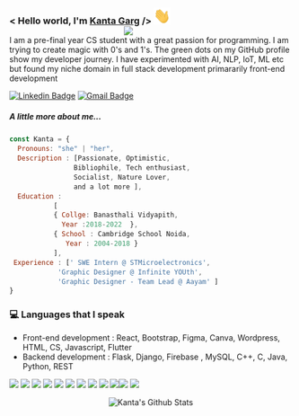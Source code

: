 
<h3> < Hello world, I'm <a href="https://annujolly.netlify/" target="_blank"> Kanta Garg</a> /> <img src="https://raw.githubusercontent.com/ABSphreak/ABSphreak/master/gifs/Hi.gif" width="30px"><img  align='right' src="https://user-images.githubusercontent.com/43414928/113603231-5101d200-9661-11eb-9dcf-93d0401a7287.png" width="300px"> </h3>
I am a pre-final year CS student with a great passion for programming. I am trying to create magic with 0's and 1's. The green dots on my GitHub profile show my developer journey. I have experimented with AI, NLP, IoT, ML etc but found my niche domain in full stack development primararily front-end development

[![Linkedin Badge](https://img.shields.io/badge/-annu-blue?style=flat-square&logo=Linkedin&logoColor=white&link=https://www.linkedin.com/in/kantagarg17/)](https://www.linkedin.com/in/kantagarg17/) [![Gmail Badge](https://img.shields.io/badge/-parathasarathijugnu@gmail.com-c14438?style=flat-square&logo=Gmail&logoColor=white&link=mailto:parathasarathijugnu@gmail.com)](mailto:parathasarathijugnu@gmail.com)
<br/>

##### A little more about me...  

```javascript
const Kanta = {
  Pronouns: "she" | "her",
  Description : [Passionate, Optimistic, 
                Bibliophile, Tech enthusiast, 
                Socialist, Nature Lover,   
                and a lot more ],
  Education : 
           [ 
           { Collge: Banasthali Vidyapith, 
             Year :2018-2022  }, 
           { School : Cambridge School Noida,  
              Year : 2004-2018 } 
           ],
 Experience : [' SWE Intern @ STMicroelectronics', 
            'Graphic Designer @ Infinite YOUth', 
            'Graphic Designer - Team Lead @ Aayam' ]
}
```


### :computer: Languages that I speak
* Front-end development :  React, Bootstrap, Figma, Canva, Wordpress, HTML, CS, Javascript, Flutter
* Backend development : Flask, Django, Firebase , MySQL, C++, C, Java, Python, REST


 <img src = 'https://image.flaticon.com/icons/svg/1822/1822899.svg' height='30'/> <img src = 'https://banner2.cleanpng.com/20180604/pol/kisspng-react-javascript-angularjs-ionic-atom-5b154be6709500.6532453515281223424611.jpg' height='30'/> <img src = 'https://image.flaticon.com/icons/svg/919/919827.svg' width='30'/> <img src = 'https://github.com/MarikIshtar007/MarikIshtar007/blob/master/images/css.svg' width='30'/> <img src = 'https://github.com/MarikIshtar007/MarikIshtar007/blob/master/images/js.svg' width='30'/> <img src = 'https://github.com/MarikIshtar007/MarikIshtar007/blob/master/images/bootstrap.svg' width='33'/>  <img src = 'https://github.com/MarikIshtar007/MarikIshtar007/blob/master/images/flask.png' width='30'/>  <img src = 'https://github.com/MarikIshtar007/MarikIshtar007/blob/master/images/c-original.svg' width='30'/> <img src = 'https://github.com/MarikIshtar007/MarikIshtar007/blob/master/images/cpp.svg' width='30'/> <img src = 'https://upload.wikimedia.org/wikipedia/commons/thumb/9/98/Solidity_logo.svg/1200px-Solidity_logo.svg.png' width='30'/><img src = 'https://external-content.duckduckgo.com/iu/?u=https%3A%2F%2Ftse3.mm.bing.net%2Fth%3Fid%3DOIP.RQ8rlvfppN1r1CA-mufW0QHaHa%26pid%3DApi&f=1' width='30'/> <img src = 'https://github.com/MarikIshtar007/MarikIshtar007/blob/master/images/sql.svg' width='30'/>




<p align="center"> 
  <img src="https://github-readme-stats.vercel.app/api?username=annu12340&theme=radical&show_icons=true" alt="Kanta's Github Stats" />
</p>




